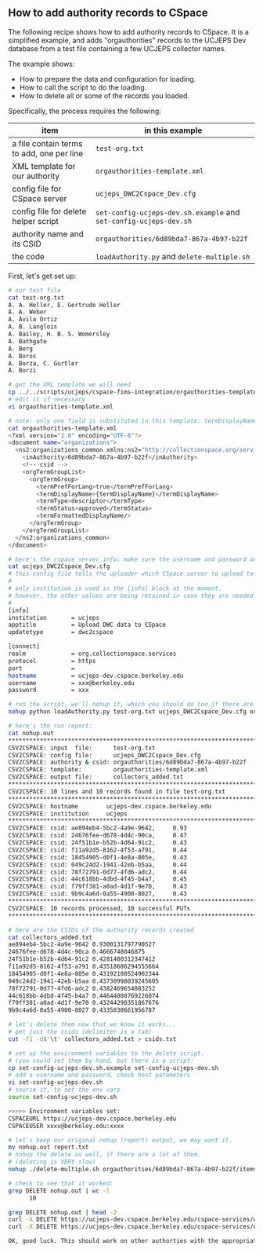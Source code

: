 ## How to add authority records to CSpace
The following recipe shows how to add authority records to CSpace. 
It is a simplified example, and adds "orgauthorities" records to the UCJEPS
Dev database from a test file containing a few UCJEPS collector
names.

The example shows:

* How to prepare the data and configuration for loading.
* How to call the script to do the loading.
* How to delete all or some of the records you loaded.

Specifically, the process requires the following:

| item | in this example |
| --- | --- |
| a file contain terms to add, one per line | ```test-org.txt``` |
| XML template for our authority | ```orgauthorities-template.xml``` |
| config file for CSpace server | ```ucjeps_DWC2Cspace_Dev.cfg``` |
| config file for delete helper script | ```set-config-ucjeps-dev.sh.example``` and ```set-config-ucjeps-dev.sh``` |
| authority name and its CSID | ```orgauthorities/6d89bda7-867a-4b97-b22f``` |
| the code | ```loadAuthority.py``` and ```delete-multiple.sh``` |

First, let's get set up:

```bash
# our test file
cat test-org.txt 
A. A. Heller, E. Gertrude Heller
A. A. Weber
A. Avila Ortiz
A. B. Langlois
A. Bailey, H. B. S. Womersley
A. Bathgate
A. Berg
A. Boros
A. Borza, C. Gurtler
A. Borzi

# get the XML template we will need
cp ../../scripts/ucjeps/cspace-fims-integration/orgauthorities-template.xml .
# edit it if necessary
vi orgauthorities-template.xml

# note: only one field is substituted in this template: termDisplayName
cat orgauthorities-template.xml 
<?xml version="1.0" encoding="UTF-8"?>
<document name="organizations">
  <ns2:organizations_common xmlns:ns2="http://collectionspace.org/services/organization" xmlns:xsi="http://www.w3.org/2001/XMLSchema-instance">
    <inAuthority>6d89bda7-867a-4b97-b22f</inAuthority>
    <!-- csid -->
    <orgTermGroupList>
      <orgTermGroup>
        <termPrefForLang>true</termPrefForLang>
        <termDisplayName>{termDisplayName}</termDisplayName>
        <termType>descriptor</termType>
        <termStatus>approved</termStatus>
        <termFormattedDisplayName/>
      </orgTermGroup>
    </orgTermGroupList>
  </ns2:organizations_common>
</document>

# here's the cspace server info: make sure the username and password are set
cat ucjeps_DWC2Cspace_Dev.cfg 
# this config file tells the uploader which CSpace server to upload to.
#
# only institution is used in the [info] block at the moment.
# however, the other values are being retained in case they are needed later
#
[info]
institution       = ucjeps
apptitle          = Upload DWC data to CSpace
updatetype        = dwc2cspace

[connect]
realm             = org.collectionspace.services
protocol          = https
port              = 
hostname          = ucjeps-dev.cspace.berkeley.edu
username          = xxx@berkeley.edu
password          = xxx

# run the script, we'll nohup it, which you should do too if there are a lot of names
nohup python loadAuthority.py test-org.txt ucjeps_DWC2Cspace_Dev.cfg orgauthorities/6d89bda7-867a-4b97-b22f orgauthorities-template.xml collectors_added.txt &

# here's the run report:
cat nohup.out 
********************************************************************************
CSV2CSPACE: input  file:      test-org.txt
CSV2CSPACE: config file:      ucjeps_DWC2Cspace_Dev.cfg
CSV2CSPACE: authority & csid: orgauthorities/6d89bda7-867a-4b97-b22f
CSV2CSPACE: template:         orgauthorities-template.xml
CSV2CSPACE: output file:      collectors_added.txt
********************************************************************************
CSV2CSPACE: 10 lines and 10 records found in file test-org.txt
********************************************************************************
CSV2CSPACE: hostname        ucjeps-dev.cspace.berkeley.edu
CSV2CSPACE: institution     ucjeps
********************************************************************************
CSV2CSPACE: csid: ae894eb4-5bc2-4a9e-9642,     0.93
CSV2CSPACE: csid: 24676fee-d678-4d4c-90ca,     0.47
CSV2CSPACE: csid: 24f51b1e-b52b-4d64-91c2,     0.43
CSV2CSPACE: csid: f11a92d5-8162-4f53-a791,     0.44
CSV2CSPACE: csid: 18454905-d0f1-4e8a-805e,     0.43
CSV2CSPACE: csid: 049c24d2-1941-42eb-b5aa,     0.44
CSV2CSPACE: csid: 78f72791-0d77-4fd6-adc2,     0.44
CSV2CSPACE: csid: 44c618bb-4dbd-4f45-b4a7,     0.45
CSV2CSPACE: csid: f79ff381-a0ad-4d1f-9e70,     0.43
CSV2CSPACE: csid: 9b9c4a6d-0a55-4900-8027,     0.43
********************************************************************************
CSV2CSPACE: 10 records processed, 10 successful PUTs
********************************************************************************

# here are the CSIDs of the authority records created
cat collectors_added.txt 
ae894eb4-5bc2-4a9e-9642	0.9300131797790527
24676fee-d678-4d4c-90ca	0.4666748046875
24f51b1e-b52b-4d64-91c2	0.4281480312347412
f11a92d5-8162-4f53-a791	0.43518686294555664
18454905-d0f1-4e8a-805e	0.43192100524902344
049c24d2-1941-42eb-b5aa	0.43730998039245605
78f72791-0d77-4fd6-adc2	0.4382469654083252
44c618bb-4dbd-4f45-b4a7	0.44644808769226074
f79ff381-a0ad-4d1f-9e70	0.43244290351867676
9b9c4a6d-0a55-4900-8027	0.4335038661956787

# let's delete them now that we know it works...
# get just the csids (delimiter is a tab)
cut -f1 -d$'\t' collectors_added.txt > csids.txt

# set up the environment variables to the delete script.
# (you could set them by hand, but there is a script:
cp set-config-ucjeps-dev.sh.example set-config-ucjeps-dev.sh
# add a username and password, check host parameters
vi set-config-ucjeps-dev.sh
# source it, to set the env vars
source set-config-ucjeps-dev.sh

>>>>> Environment variables set:
CSPACEURL https://ucjeps-dev.cspace.berkeley.edu
CSPACEUSER xxxx@berkeley.edu:xxxx

# let's keep our original nohup (report) output, we may want it.
mv nohup.out report.txt
# nohup the delete as well, if there are a lot of them.
# (deleting is VERY slow)
nohup ./delete-multiple.sh orgauthorities/6d89bda7-867a-4b97-b22f/items csids.txt &

# check to see that it worked:
grep DELETE nohup.out | wc -l
      10

grep DELETE nohup.out | head -2
curl -X DELETE https://ucjeps-dev.cspace.berkeley.edu/cspace-services/orgauthorities/6d89bda7-867a-4b97-b22f/items/ae894eb4-5bc2-4a9e-9642 -u "xxx@berkeley.edu:xxx" -H "Content-Type: application/xml"
curl -X DELETE https://ucjeps-dev.cspace.berkeley.edu/cspace-services/orgauthorities/6d89bda7-867a-4b97-b22f/items/24676fee-d678-4d4c-90ca -u "xxx@berkeley.edu:xxx" -H "Content-Type: application/xml"

OK, good luck. This should work on other authorties with the appropriate substitutions.
